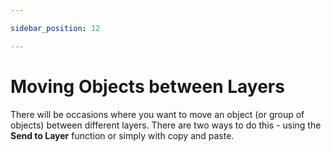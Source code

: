 ```yaml
---

sidebar_position: 12

---
```

# Moving Objects between Layers 

There will be occasions where you want to move an object (or group of objects) between different layers. There are two ways to do this - using the **Send to Layer** function or simply with copy and paste. 
